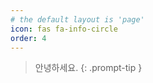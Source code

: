 ```yaml
---
# the default layout is 'page'
icon: fas fa-info-circle
order: 4
---
```


> 안녕하세요.
{: .prompt-tip }

